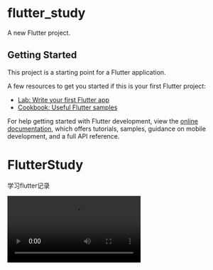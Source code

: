 # flutter_study

A new Flutter project.

## Getting Started

This project is a starting point for a Flutter application.

A few resources to get you started if this is your first Flutter project:

- [Lab: Write your first Flutter app](https://docs.flutter.dev/get-started/codelab)
- [Cookbook: Useful Flutter samples](https://docs.flutter.dev/cookbook)

For help getting started with Flutter development, view the
[online documentation](https://docs.flutter.dev/), which offers tutorials,
samples, guidance on mobile development, and a full API reference.
# FlutterStudy
学习flutter记录

![效果图](https://github.com/Tomous/FlutterStudy/blob/main/%E5%B1%8F%E5%B9%95%E5%BD%95%E5%88%B6.mov)
